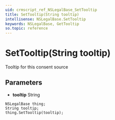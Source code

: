 ```yaml
---
uid: crmscript_ref_NSLegalBase_SetTooltip
title: SetTooltip(String tooltip)
intellisense: NSLegalBase.SetTooltip
keywords: NSLegalBase, GetTooltip
so.topic: reference
---
```


# SetTooltip(String tooltip)

Tooltip for this consent source

## Parameters

* **tooltip** String

```crmscript
NSLegalBase thing;
String tooltip;
thing.SetTooltip(tooltip);
```

